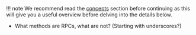 !!! note
    We recommend read the [concepts](concepts.md) section before continuing
    as this will give you a useful overview before delving into the details 
    below.

* What methods are RPCs, what are not? (Starting with underscores?)

